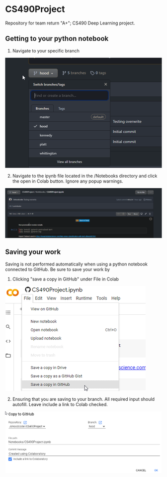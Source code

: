 # CS490Project
Repository for team return "A+"; CS490 Deep Learning project.

## Getting to your python notebook
1. Navigate to your specific branch

![Navigate to branch](https://github.com/Johoodcoder/CS490Project/blob/master/Resources/Images/nav_to_branch.png)

2. Navigate to the ipynb file located in the /Notebooks directory and click the open in Colab button. Ignore any popup warnings.

![Click open in colab](https://github.com/Johoodcoder/CS490Project/blob/master/Resources/Images/open_in_colab.png)

## Saving your work
Saving is not performed automatically when using a python notebook connected to GitHub. Be sure to save your work by

1. Clicking "save a copy in GitHub" under File in Colab

![Save to file](https://github.com/Johoodcoder/CS490Project/blob/master/Resources/Images/save_to_github.png)

2. Ensuring that you are saving to your branch. All required input should autofill. Leave include a link to Colab checked.

![Save settings](https://github.com/Johoodcoder/CS490Project/blob/master/Resources/Images/save_settings.png)
